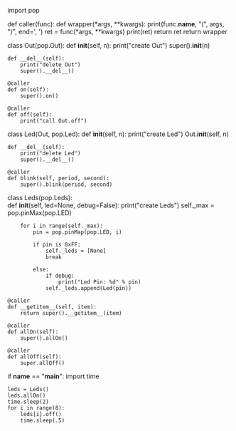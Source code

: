 import pop

def caller(func):
    def wrapper(*args, **kwargs):
        print(func.__name__, "(", args, ")", end=', ')
        ret = func(*args, **kwargs)
        print(ret)
        return ret
    return wrapper

class Out(pop.Out):
    def __init__(self, n):
        print("create Out")
        super().__init__(n)
        
    def __del__(self):
        print("delete Out")
        super().__del__()
    
    @caller
    def on(self):
        super().on()

    @caller
    def off(self):
        print("call Out.off")

class Led(Out, pop.Led):
    def __init__(self, n):
        print("create Led")
        Out.__init__(self, n)
    
    def __del__(self):
        print("delete Led")
        super().__del__()
    
    @caller    
    def blink(self, period, second):
        super().blink(period, second)

class Leds(pop.Leds):    
    def __init__(self, led=None, debug=False):
        print("create Leds")
        self._max = pop.pinMax(pop.LED)
        
        for i in range(self._max):
            pin = pop.pinMap(pop.LED, i)

            if pin is 0xFF:
                self._leds = [None]
                break

            else:
                if debug:
                    print("Led Pin: %d" % pin)
                self._leds.append(Led(pin))
    
    @caller
    def __getitem__(self, item):
        return super().__getitem__(item)
    
    @caller    
    def allOn(self):
        super().allOn()

    @caller
    def allOff(self):
        super.allOff()

if __name__ == "__main__":
    import time
    
    leds = Leds()
    leds.allOn()
    time.sleep(2)
    for i in range(8):
        leds[i].off()
        time.sleep(.5)